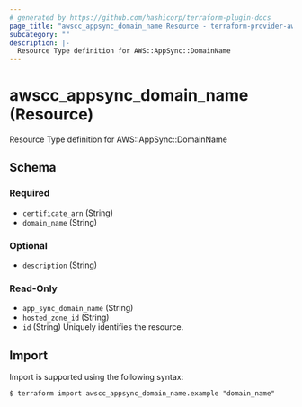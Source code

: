 ```yaml
---
# generated by https://github.com/hashicorp/terraform-plugin-docs
page_title: "awscc_appsync_domain_name Resource - terraform-provider-awscc"
subcategory: ""
description: |-
  Resource Type definition for AWS::AppSync::DomainName
---
```


# awscc_appsync_domain_name (Resource)

Resource Type definition for AWS::AppSync::DomainName



<!-- schema generated by tfplugindocs -->
## Schema

### Required

- `certificate_arn` (String)
- `domain_name` (String)

### Optional

- `description` (String)

### Read-Only

- `app_sync_domain_name` (String)
- `hosted_zone_id` (String)
- `id` (String) Uniquely identifies the resource.

## Import

Import is supported using the following syntax:

```shell
$ terraform import awscc_appsync_domain_name.example "domain_name"
```
